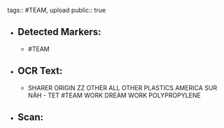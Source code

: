 tags:: #TEAM, upload
public:: true

- ## Detected Markers:
	- #TEAM
- ## OCR Text:
	- SHARER
	  ORIGIN
	  ZZ OTHER
	  ALL OTHER PLASTICS
	  AMERICA
	  SUR
	  NÄH - TET
	  #TEAM
	  WORK
	  DREAM
	  WORK
	  POLYPROPYLENE
- ## Scan: